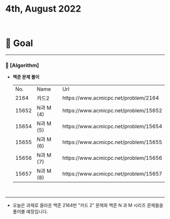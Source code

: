 # 4th, August 2022 
<br>

# 🍎 Goal
---

### 📗 **[Algorithm]**
- **백준 문제 풀이**
    <table>
    <tr>
      <td>No.</td>
      <td>Name</td>
      <td>Url</td>
    </tr>
    <tr>
      <td>2164</td>
      <td>카드2</td>
      <td>https://www.acmicpc.net/problem/2164</td>
    </tr>
    <tr>
      <td>15652</td>
      <td>N과 M (4)</td>
      <td>https://www.acmicpc.net/problem/15652</td>
    </tr>
    <tr>
      <td>15654</td>
      <td>N과 M (5)</td>
      <td>https://www.acmicpc.net/problem/15654</td>
    </tr>
    <tr>
      <td>15655</td>
      <td>N과 M (6)</td>
      <td>https://www.acmicpc.net/problem/15655</td>
    </tr>
    <tr>
      <td>15656</td>
      <td>N과 M (7)</td>
      <td>https://www.acmicpc.net/problem/15656</td>
    </tr>
    <tr>
      <td>15657</td>
      <td>N과 M (8)</td>
      <td>https://www.acmicpc.net/problem/15657</td>
    </tr>
  </table>
<br>

---

- 오늘은 과제로 올라온 백준 2164번 "카드 2" 문제와 백준 N 과 M 시리즈 문제들을 풀어볼 예정입니다.

